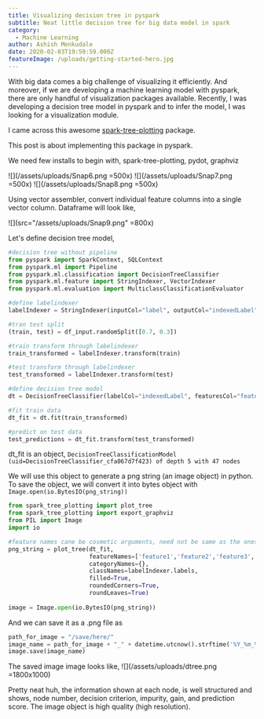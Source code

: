 ```yaml
---
title: Visualizing decision tree in pyspark
subtitle: Neat little decision tree for big data model in spark
category:
  - Machine Learning
author: Ashish Menkudale
date: 2020-02-03T19:59:59.000Z
featureImage: /uploads/getting-started-hero.jpg
---
```


With big data comes a big challenge of visualizing it efficiently. And moreover, if we are developing a machine learning model with pyspark, there are only handful of visualization packages available. Recently, I was developing a decision tree model in pyspark and to infer the model, I was looking for a visualization module.

I came across this awesome [spark-tree-plotting](https://github.com/julioasotodv/spark-tree-plotting) package. 

This post is about implementing this package in pyspark.

We need few installs to begin with, spark-tree-plotting, pydot, graphviz

![](/assets/uploads/Snap6.png =500x)
![](/assets/uploads/Snap7.png =500x)
![](/assets/uploads/Snap8.png =500x)

Using vector assembler, convert individual feature columns into a single vector column. Dataframe will look like,

![](src="/assets/uploads/Snap9.png" =800x)

Let's define decision tree model,

```python
#decision tree without pipeline
from pyspark import SparkContext, SQLContext
from pyspark.ml import Pipeline
from pyspark.ml.classification import DecisionTreeClassifier
from pyspark.ml.feature import StringIndexer, VectorIndexer
from pyspark.ml.evaluation import MulticlassClassificationEvaluator

#define labelindexer
labelIndexer = StringIndexer(inputCol="label", outputCol="indexedLabel").fit(df_input)

#tran test split
(train, test) = df_input.randomSplit([0.7, 0.3])

#train transform through labelindexer
train_transformed = labelIndexer.transform(train)

#test transform through labelindexer
test_transformed = labelIndexer.transform(test)

#define decision tree model
dt = DecisionTreeClassifier(labelCol="indexedLabel", featuresCol="features")

#fit train data
dt_fit = dt.fit(train_transformed)

#predict on test data
test_predictions = dt_fit.transform(test_transformed)
```

dt_fit is an object, 
```DecisionTreeClassificationModel (uid=DecisionTreeClassifier_cfa067d7f423) of depth 5 with 47 nodes```

We will use this object to generate a png string (an image object) in python. To save the object, we will convert it into bytes object with ```Image.open(io.BytesIO(png_string))```

```python
from spark_tree_plotting import plot_tree
from spark_tree_plotting import export_graphviz
from PIL import Image
import io

#feature names cane be cosmetic arguments, need not be same as the ones in the input table, as long we have traceability at our end.
png_string = plot_tree(dt_fit,
                       featureNames=['feature1','feature2','feature3','feature4'],
                       categoryNames={},
                       classNames=labelIndexer.labels,
                       filled=True,
                       roundedCorners=True,
                       roundLeaves=True)
                       
image = Image.open(io.BytesIO(png_string))
```

And we can save it as a .png file as

```python
path_for_image = "/save/here/"
image_name = path_for_image + "_" + datetime.utcnow().strftime('%Y_%m_%d_%H_%M_%S') + ".png"
image.save(image_name)
```

The saved image image looks like,
![](/assets/uploads/dtree.png =1800x1000)

Pretty neat huh, the information shown at each node, is well structured and shows, node number, decision criterion, impurity, gain, and prediction score. The image object is high quality (high resolution). 
